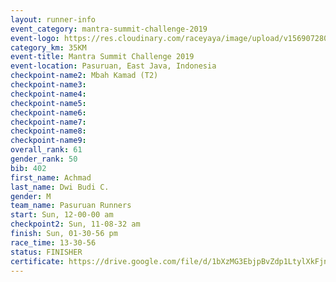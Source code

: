 ```yaml
---
layout: runner-info 
event_category: mantra-summit-challenge-2019 
event-logo: https://res.cloudinary.com/raceyaya/image/upload/v1569072809/logo/mantra-image_segrbx.jpg
category_km: 35KM 
event-title: Mantra Summit Challenge 2019 
event-location: Pasuruan, East Java, Indonesia 
checkpoint-name2: Mbah Kamad (T2) 
checkpoint-name3: 
checkpoint-name4: 
checkpoint-name5: 
checkpoint-name6: 
checkpoint-name7: 
checkpoint-name8: 
checkpoint-name9: 
overall_rank: 61
gender_rank: 50
bib: 402
first_name: Achmad
last_name: Dwi Budi C.
gender: M
team_name: Pasuruan Runners
start: Sun, 12-00-00 am
checkpoint2: Sun, 11-08-32 am
finish: Sun, 01-30-56 pm
race_time: 13-30-56
status: FINISHER
certificate: https://drive.google.com/file/d/1bXzMG3EbjpBvZdp1LtylXkFjnaPvJFb_/view?usp=sharing
---
```

